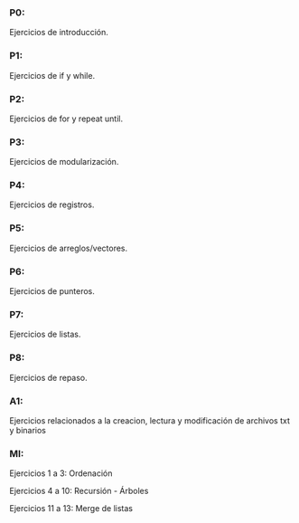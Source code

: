 ### P0: 
Ejercicios de introducción.

### P1: 
Ejercicios de if y while.

### P2: 
Ejercicios de for y repeat until.

### P3: 
Ejercicios de modularización.

### P4: 
Ejercicios de registros.

### P5: 
Ejercicios de arreglos/vectores.

### P6: 
Ejercicios de punteros.

### P7: 
Ejercicios de listas.

### P8: 
Ejercicios de repaso.

### A1: 
Ejercicios relacionados a la creacion, lectura y modificación de archivos txt y binarios

### MI: 
Ejercicios 1 a 3: Ordenación

Ejercicios 4 a 10: Recursión - Árboles

Ejercicios 11 a 13: Merge de listas
